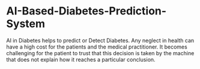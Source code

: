 # AI-Based-Diabetes-Prediction-System
AI in Diabetes helps to predict or Detect Diabetes. Any neglect in health can have a high cost for the patients and the medical practitioner. It becomes challenging for the patient to trust that this decision is taken by the machine that does not explain how it reaches a particular conclusion.

